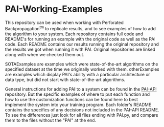 # PAI-Working-Examples

This repository can be used when working with Perforated Backpropagation<sup>tm</sup> to replicate results, and to see examples of how to add the algorithm to your system.  Each repository contains full code and README's for running an example with the original code as well as the PAI code.  Each README contains our results running the original repository and the results we got when running it with PAI.  Original repositories are linked along with when we checked them out.

SOTAExamples are examples which were state-of-the-art algorithms on the specified dataset at the time we originally worked with them.  otherExamples are examples which display PAI's ability with a particular architecture or data type, but did not start with state-of-the-art algorithms.

General instructions for adding PAI to a system can be found in the [PAI-API](https://github.com/PerforatedAI/PerforatedAI-API) repository.  But the specific examples of where to put each function and how to use the customization functions can be found here to best implement the system into your training program.  Each folder's README contains the specifics of any decisions not included in the PAI-API README.  To see the differences just look for all files ending with PAI.py, and compare them to the files without the "PAI" at the end.

